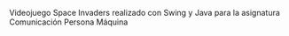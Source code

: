 Videojuego Space Invaders realizado con Swing y Java para la asignatura Comunicación Persona Máquina

